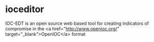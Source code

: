 ioceditor
=========

IOC-EDT is an open source web based tool for creating indicators of compromise in the &lt;a href="http://www.openioc.org/" target="_blank">OpenIOC&lt;/a> format
